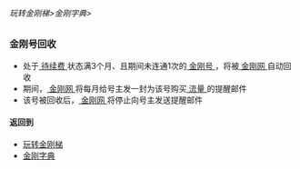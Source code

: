 ###### 玩转金刚梯>金刚字典>

### 金刚号回收
- 处于[ 待续费 ]()状态满3个月、且期间未连通1次的[ 金刚号 ]()，将被[ 金刚网 ]()自动回收
- 期间，[ 金刚网 ]()将每月给号主发一封为该号购买[ 流量 ]()的提醒邮件
- 该号被回收后，[ 金刚网 ]()将停止向号主发送提醒邮件

#### 返回到
- [玩转金刚梯](https://github.com/a2zitpro/web/blob/master/LadderFree/A.md)
- [金刚字典](https://github.com/a2zitpro/web/blob/master/LadderFree/kkDictionary/KKDictionary.md)


